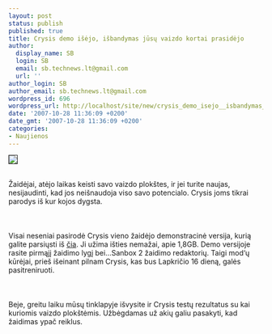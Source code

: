 ```yaml
---
layout: post
status: publish
published: true
title: Crysis demo išėjo, išbandymas jūsų vaizdo kortai prasidėjo
author:
  display_name: SB
  login: SB
  email: sb.technews.lt@gmail.com
  url: ''
author_login: SB
author_email: sb.technews.lt@gmail.com
wordpress_id: 696
wordpress_url: http://localhost/site/new/crysis_demo_isejo__isbandymas_jusu_vaizdo_kortai_prasidejo/
date: '2007-10-28 11:36:09 +0200'
date_gmt: '2007-10-28 11:36:09 +0200'
categories:
- Naujienos
---
```

<div class="imgright"><img src="http://tbn0.google.com/images?q=tbn:gB3Oj-kP86FXPM:http://www.puolenkuunpelit.com/kauppa/images/crysis_logo_iso.jpg" border="1"></div>
<p><br>Žaidėjai, atėjo laikas keisti savo vaizdo plokštes, ir jei turite naujas, nesijaudinti, kad jos neišnaudoja viso savo potencialo. Crysis joms tikrai parodys iš kur kojos dygsta.<br />
<br><br />
<br>Visai neseniai pasirodė Crysis vieno žaidėjo demonstracinė versija, kurią galite parsiųsti iš <a class="ns" href="http://na.llnet.cdn.ea.com/u/demos/Crysis_SP_Demo.exe">čia</a>. Ji užima išties nemažai, apie 1,8GB. Demo versijoje rasite pirmąjį žaidimo lygį bei...Sanbox 2 žaidimo redaktorių. Taigi mod‘ų kūrėjai, prieš išeinant pilnam Crysis, kas bus Lapkričio 16 dieną, galės pasitreniruoti.<br />
<br><br />
<br>Beje, greitu laiku mūsų tinklapyje išvysite ir Crysis testų rezultatus su kai kuriomis vaizdo plokštėmis. Užbėgdamas už akių galiu pasakyti, kad žaidimas ypač reiklus.</p>

